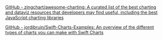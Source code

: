 
[GitHub - zingchart/awesome-charting: A curated list of the best charting and dataviz resources that developers may find useful, including the best JavaScript charting libraries](https://github.com/zingchart/awesome-charting)

[GitHub - jordibruin/Swift-Charts-Examples: An overview of the different types of charts you can make with Swift Charts](https://github.com/jordibruin/Swift-Charts-Examples)
